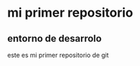 <!DOCTYPE html>
<html lang="en">
<head>
    <meta charset="UTF-8">
    <meta name="viewport" content="width=device-width, initial-scale=1.0">
    <title>Document</title>
</head>
<body>
    <h1>mi primer repositorio</h1>
    <h2>entorno de desarrolo</h2>
    <p>este es mi primer repositorio de git</p>
    
</body>
</html>